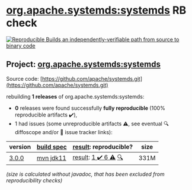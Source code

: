 [org.apache.systemds:systemds](https://central.sonatype.com/artifact/org.apache.systemds/systemds/versions) RB check
=======

[![Reproducible Builds](https://reproducible-builds.org/images/logos/rb.svg) an independently-verifiable path from source to binary code](https://reproducible-builds.org/)

## Project: [org.apache.systemds:systemds](https://central.sonatype.com/artifact/org.apache.systemds/systemds/versions)

Source code: [https://github.com/apache/systemds.git](https://github.com/apache/systemds.git)

rebuilding **1 releases** of org.apache.systemds:systemds:
- **0** releases were found successfully **fully reproducible** (100% reproducible artifacts :heavy_check_mark:),
- 1 had issues (some unreproducible artifacts :warning:, see eventual :mag: diffoscope and/or :memo: issue tracker links):

| version | [build spec](/BUILDSPEC.md) | [result](https://reproducible-builds.org/docs/jvm/): reproducible? | size |
| -- | --------- | ------ | -- |
| [3.0.0](https://central.sonatype.com/artifact/org.apache.systemds/systemds/3.0.0/pom) | [mvn jdk11](systemds-3.0.0.buildspec) | [result](systemds-3.0.0.buildinfo): [1 :heavy_check_mark:  6 :warning:](systemds-3.0.0.buildcompare) [:mag:](systemds-3.0.0.diffoscope) | 331M |

<i>(size is calculated without javadoc, that has been excluded from reproducibility checks)</i>
